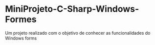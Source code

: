 # MiniProjeto-C-Sharp-Windows-Formes
 Um projeto realizado com o objetivo de conhecer as funcionalidades do Windows forms
